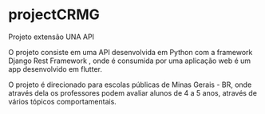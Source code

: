 # projectCRMG
Projeto extensão UNA API 

O projeto consiste em uma API desenvolvida em Python com a framework Django Rest Framework , onde é consumida por uma aplicação web é um app desenvolvido em flutter.

O projeto é direcionado para escolas públicas de Minas Gerais - BR, onde através dela os professores podem avaliar alunos de 4 a 5 anos, através de vários tópicos comportamentais.


